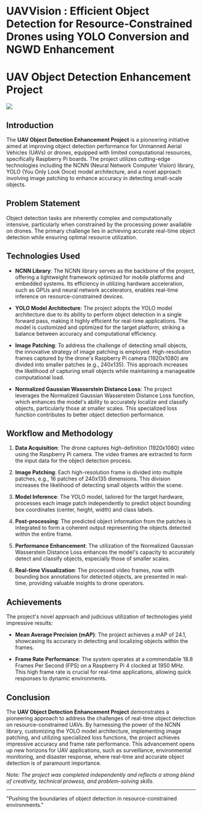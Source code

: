 # UAVVision : Efficient Object Detection for Resource-Constrained Drones using YOLO Conversion and NGWD Enhancement
# UAV Object Detection Enhancement Project


![](https://github.com/Frozensun47/UAVVision/blob/main/Extras/UAVVision_LOGO_GIF.gif)


## Introduction

The **UAV Object Detection Enhancement Project** is a pioneering initiative aimed at improving object detection performance for Unmanned Aerial Vehicles (UAVs) or drones, equipped with limited computational resources, specifically Raspberry Pi boards. The project utilizes cutting-edge technologies including the NCNN (Neural Network Computer Vision) library, YOLO (You Only Look Once) model architecture, and a novel approach involving image patching to enhance accuracy in detecting small-scale objects.

## Problem Statement

Object detection tasks are inherently complex and computationally intensive, particularly when constrained by the processing power available on drones. The primary challenge lies in achieving accurate real-time object detection while ensuring optimal resource utilization.

## Technologies Used

- **NCNN Library**: The NCNN library serves as the backbone of the project, offering a lightweight framework optimized for mobile platforms and embedded systems. Its efficiency in utilizing hardware acceleration, such as GPUs and neural network accelerators, enables real-time inference on resource-constrained devices.

- **YOLO Model Architecture**: The project adopts the YOLO model architecture due to its ability to perform object detection in a single forward pass, making it highly efficient for real-time applications. The model is customized and optimized for the target platform, striking a balance between accuracy and computational efficiency.

- **Image Patching**: To address the challenge of detecting small objects, the innovative strategy of image patching is employed. High-resolution frames captured by the drone's Raspberry Pi camera (1920x1080) are divided into smaller patches (e.g., 240x135). This approach increases the likelihood of capturing small objects while maintaining a manageable computational load.

- **Normalized Gaussian Wasserstein Distance Loss**: The project leverages the Normalized Gaussian Wasserstein Distance Loss function, which enhances the model's ability to accurately localize and classify objects, particularly those at smaller scales. This specialized loss function contributes to better object detection performance.

## Workflow and Methodology

1. **Data Acquisition**: The drone captures high-definition (1920x1080) video using the Raspberry Pi camera. The video frames are extracted to form the input data for the object detection process.

2. **Image Patching**: Each high-resolution frame is divided into multiple patches, e.g., 16 patches of 240x135 dimensions. This division increases the likelihood of detecting small objects within the scene.

3. **Model Inference**: The YOLO model, tailored for the target hardware, processes each image patch independently to predict object bounding box coordinates (center, height, width) and class labels.

4. **Post-processing**: The predicted object information from the patches is integrated to form a coherent output representing the objects detected within the entire frame.

5. **Performance Enhancement**: The utilization of the Normalized Gaussian Wasserstein Distance Loss enhances the model's capacity to accurately detect and classify objects, especially those of smaller scales.

6. **Real-time Visualization**: The processed video frames, now with bounding box annotations for detected objects, are presented in real-time, providing valuable insights to drone operators.

## Achievements

The project's novel approach and judicious utilization of technologies yield impressive results:

- **Mean Average Precision (mAP)**: The project achieves a mAP of 24.1, showcasing its accuracy in detecting and localizing objects within the frames.

- **Frame Rate Performance**: The system operates at a commendable 18.8 Frames Per Second (FPS) on a Raspberry Pi 4 clocked at 1950 MHz. This high frame rate is crucial for real-time applications, allowing quick responses to dynamic environments.

## Conclusion

The **UAV Object Detection Enhancement Project** demonstrates a pioneering approach to address the challenges of real-time object detection on resource-constrained UAVs. By harnessing the power of the NCNN library, customizing the YOLO model architecture, implementing image patching, and utilizing specialized loss functions, the project achieves impressive accuracy and frame rate performance. This advancement opens up new horizons for UAV applications, such as surveillance, environmental monitoring, and disaster response, where real-time and accurate object detection is of paramount importance.

*Note: The project was completed independently and reflects a strong blend of creativity, technical prowess, and problem-solving skills.*

---
"Pushing the boundaries of object detection in resource-constrained environments."
